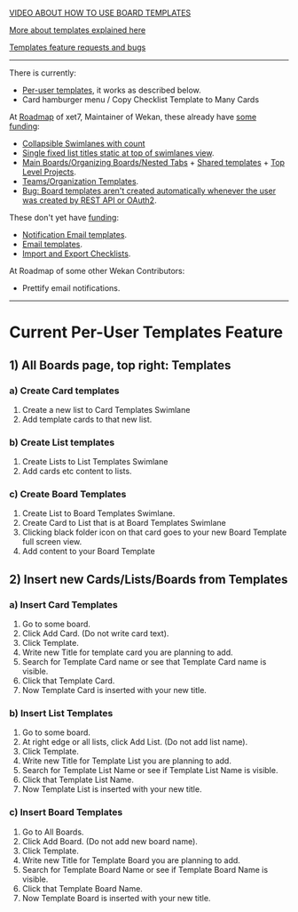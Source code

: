 [VIDEO ABOUT HOW TO USE BOARD TEMPLATES](https://www.youtube.com/watch?v=K0_cP85Bvas)

[More about templates explained here](https://github.com/wekan/wekan/issues/3127#issuecomment-634348524)

[Templates feature requests and bugs](https://github.com/wekan/wekan/issues?q=is%3Aissue+is%3Aopen+templates+label%3AFeature%3ATemplates)

***
There is currently:
- [Per-user templates](https://github.com/wekan/wekan/issues/2209), it works as described below.
- Card hamburger menu / Copy Checklist Template to Many Cards

At [Roadmap](https://boards.wekan.team/b/D2SzJKZDS4Z48yeQH/wekan-open-source-kanban-board-with-mit-license) of xet7, Maintainer of Wekan, these already have [some funding](https://wekan.team/commercial-support/):
- [Collapsible Swimlanes with count](https://github.com/wekan/wekan/issues/2804)
- [Single fixed list titles static at top of swimlanes view](https://github.com/wekan/wekan/issues/2805).
- [Main Boards/Organizing Boards/Nested Tabs](https://github.com/wekan/wekan/issues/2796) + [Shared templates](https://github.com/wekan/wekan/issues/2209) + [Top Level Projects](https://github.com/wekan/wekan/issues/641).
- [Teams/Organization Templates](https://github.com/wekan/wekan/issues/802).
- [Bug: Board templates aren't created automatically whenever the user was created by REST API or OAuth2](https://github.com/wekan/wekan/issues/2339).

These don't yet have [funding](https://wekan.team/commercial-support/):
- [Notification Email templates](https://github.com/wekan/wekan/issues/2148).
- [Email templates](https://github.com/wekan/wekan/issues/2022).
- [Import and Export Checklists](https://github.com/wekan/wekan/issues/904).

At Roadmap of some other Wekan Contributors:

- Prettify email notifications.

***

# Current Per-User Templates Feature

## 1) All Boards page, top right: Templates

### a) Create Card templates

1. Create a new list to Card Templates Swimlane
2. Add template cards to that new list.

### b) Create List templates

1. Create Lists to List Templates Swimlane
2. Add cards etc content to lists.

### c) Create Board Templates

1. Create List to Board Templates Swimlane.
2. Create Card to List that is at Board Templates Swimlane
3. Clicking black folder icon on that card goes to your new Board Template full screen view.
4. Add content to your Board Template

## 2) Insert new Cards/Lists/Boards from Templates

### a) Insert Card Templates

1. Go to some board.
2. Click Add Card. (Do not write card text).
3. Click Template.
5. Write new Title for template card you are planning to add.
4. Search for Template Card name or see that Template Card name is visible.
6. Click that Template Card.
7. Now Template Card is inserted with your new title.

### b) Insert List Templates

1. Go to some board.
2. At right edge or all lists, click Add List. (Do not add list name).
3. Click Template.
4. Write new Title for Template List you are planning to add.
5. Search for Template List Name or see if Template List Name is visible.
6. Click that Template List Name.
7. Now Template List is inserted with your new title.

### c) Insert Board Templates

1. Go to All Boards.
2. Click Add Board. (Do not add new board name).
3. Click Template.
4. Write new Title for Template Board you are planning to add.
5. Search for Template Board Name or see if Template Board Name is visible.
6. Click that Template Board Name.
7. Now Template Board is inserted with your new title.